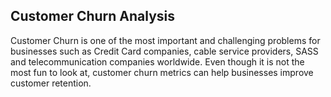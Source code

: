 ## Customer Churn Analysis

Customer Churn is one of the most important and challenging problems for businesses such as Credit Card companies, cable service providers, SASS and telecommunication companies worldwide. Even though it is not the most fun to look at, customer churn metrics can help businesses improve customer retention.
